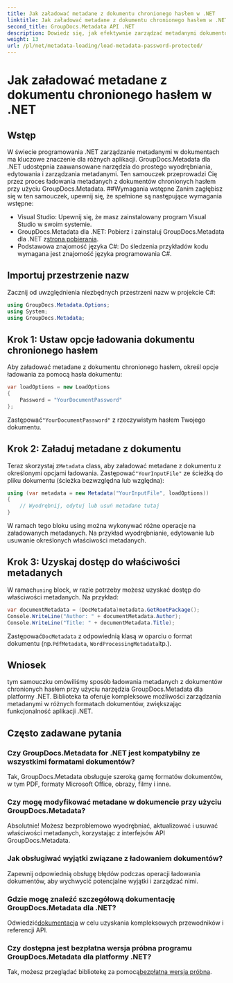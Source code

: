 ```yaml
---
title: Jak załadować metadane z dokumentu chronionego hasłem w .NET
linktitle: Jak załadować metadane z dokumentu chronionego hasłem w .NET
second_title: GroupDocs.Metadata API .NET
description: Dowiedz się, jak efektywnie zarządzać metadanymi dokumentów za pomocą GroupDocs.Metadata dla platformy .NET. Bezproblemowo wyodrębniaj, edytuj i obsługuj metadane w aplikacjach .NET.
weight: 13
url: /pl/net/metadata-loading/load-metadata-password-protected/
---
```


# Jak załadować metadane z dokumentu chronionego hasłem w .NET

## Wstęp
W świecie programowania .NET zarządzanie metadanymi w dokumentach ma kluczowe znaczenie dla różnych aplikacji. GroupDocs.Metadata dla .NET udostępnia zaawansowane narzędzia do prostego wyodrębniania, edytowania i zarządzania metadanymi. Ten samouczek przeprowadzi Cię przez proces ładowania metadanych z dokumentów chronionych hasłem przy użyciu GroupDocs.Metadata.
##Wymagania wstępne
Zanim zagłębisz się w ten samouczek, upewnij się, że spełnione są następujące wymagania wstępne:
- Visual Studio: Upewnij się, że masz zainstalowany program Visual Studio w swoim systemie.
-  GroupDocs.Metadata dla .NET: Pobierz i zainstaluj GroupDocs.Metadata dla .NET z[strona pobierania](https://releases.groupdocs.com/metadata/net/).
- Podstawowa znajomość języka C#: Do śledzenia przykładów kodu wymagana jest znajomość języka programowania C#.

## Importuj przestrzenie nazw
Zacznij od uwzględnienia niezbędnych przestrzeni nazw w projekcie C#:
```csharp
using GroupDocs.Metadata.Options;
using System;
using GroupDocs.Metadata;
```
## Krok 1: Ustaw opcje ładowania dokumentu chronionego hasłem
Aby załadować metadane z dokumentu chronionego hasłem, określ opcje ładowania za pomocą hasła dokumentu:
```csharp
var loadOptions = new LoadOptions
{
    Password = "YourDocumentPassword"
};
```
 Zastępować`"YourDocumentPassword"` z rzeczywistym hasłem Twojego dokumentu.
## Krok 2: Załaduj metadane z dokumentu
 Teraz skorzystaj z`Metadata` class, aby załadować metadane z dokumentu z określonymi opcjami ładowania. Zastępować`"YourInputFile"` ze ścieżką do pliku dokumentu (ścieżka bezwzględna lub względna):
```csharp
using (var metadata = new Metadata("YourInputFile", loadOptions))
{
    // Wyodrębnij, edytuj lub usuń metadane tutaj
}
```
W ramach tego bloku using można wykonywać różne operacje na załadowanych metadanych. Na przykład wyodrębnianie, edytowanie lub usuwanie określonych właściwości metadanych.
## Krok 3: Uzyskaj dostęp do właściwości metadanych
 W ramach`using` block, w razie potrzeby możesz uzyskać dostęp do właściwości metadanych. Na przykład:
```csharp
var documentMetadata = (DocMetadata)metadata.GetRootPackage();
Console.WriteLine("Author: " + documentMetadata.Author);
Console.WriteLine("Title: " + documentMetadata.Title);
```
 Zastępować`DocMetadata` z odpowiednią klasą w oparciu o format dokumentu (np.`PdfMetadata`, `WordProcessingMetadata`itp.).

## Wniosek
tym samouczku omówiliśmy sposób ładowania metadanych z dokumentów chronionych hasłem przy użyciu narzędzia GroupDocs.Metadata dla platformy .NET. Biblioteka ta oferuje kompleksowe możliwości zarządzania metadanymi w różnych formatach dokumentów, zwiększając funkcjonalność aplikacji .NET.

## Często zadawane pytania
### Czy GroupDocs.Metadata for .NET jest kompatybilny ze wszystkimi formatami dokumentów?
Tak, GroupDocs.Metadata obsługuje szeroką gamę formatów dokumentów, w tym PDF, formaty Microsoft Office, obrazy, filmy i inne.
### Czy mogę modyfikować metadane w dokumencie przy użyciu GroupDocs.Metadata?
Absolutnie! Możesz bezproblemowo wyodrębniać, aktualizować i usuwać właściwości metadanych, korzystając z interfejsów API GroupDocs.Metadata.
### Jak obsługiwać wyjątki związane z ładowaniem dokumentów?
Zapewnij odpowiednią obsługę błędów podczas operacji ładowania dokumentów, aby wychwycić potencjalne wyjątki i zarządzać nimi.
### Gdzie mogę znaleźć szczegółową dokumentację GroupDocs.Metadata dla .NET?
 Odwiedzić[dokumentacja](https://tutorials.groupdocs.com/metadata/net/) w celu uzyskania kompleksowych przewodników i referencji API.
### Czy dostępna jest bezpłatna wersja próbna programu GroupDocs.Metadata dla platformy .NET?
 Tak, możesz przeglądać bibliotekę za pomocą[bezpłatna wersja próbna](https://releases.groupdocs.com/).